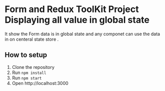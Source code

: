 # Form and Redux ToolKit Project Displaying all value in global state

It show the Form data is in global state and any componet can use the data in
on centeral state store .


## How to setup

1. Clone the repository
2. Run `npm install`
3. Run `npm start`
4. Open http://localhost:3000